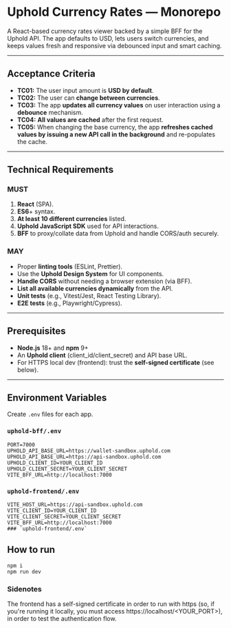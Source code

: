 # Uphold Currency Rates — Monorepo

A React-based currency rates viewer backed by a simple BFF for the Uphold API. The app defaults to USD, lets users switch currencies, and keeps values fresh and responsive via debounced input and smart caching.

---

## Acceptance Criteria

- **TC01:** The user input amount is **USD by default**.
- **TC02:** The user can **change between currencies**.
- **TC03:** The app **updates all currency values** on user interaction using a **debounce** mechanism.
- **TC04:** **All values are cached** after the first request.
- **TC05:** When changing the base currency, the app **refreshes cached values by issuing a new API call in the background** and re-populates the cache.

---

## Technical Requirements

### MUST

1. **React** (SPA).
2. **ES6**+ syntax.
3. **At least 10 different currencies** listed.
4. **Uphold JavaScript SDK** used for API interactions.
5. **BFF** to proxy/collate data from Uphold and handle CORS/auth securely.

### MAY

- Proper **linting tools** (ESLint, Prettier).
- Use the **Uphold Design System** for UI components.
- **Handle CORS** without needing a browser extension (via BFF).
- **List all available currencies dynamically** from the API.
- **Unit tests** (e.g., Vitest/Jest, React Testing Library).
- **E2E tests** (e.g., Playwright/Cypress).

---

## Prerequisites

- **Node.js** 18+ and **npm** 9+
- An **Uphold client** (client_id/client_secret) and API base URL.
- For HTTPS local dev (frontend): trust the **self-signed certificate** (see below).

---

## Environment Variables

Create `.env` files for each app.

### `uphold-bff/.env`

```
PORT=7000
UPHOLD_API_BASE_URL=https://wallet-sandbox.uphold.com
UPHOLD_API_BASE_URL=https://api-sandbox.uphold.com
UPHOLD_CLIENT_ID=YOUR_CLIENT_ID
UPHOLD_CLIENT_SECRET=YOUR_CLIENT_SECRET
VITE_BFF_URL=http://localhost:7000
```

### `uphold-frontend/.env`

````VITE_API_BASE_URL=https://wallet-sandbox.uphold.com
VITE_HOST_URL=https://api-sandbox.uphold.com
VITE_CLIENT_ID=YOUR_CLIENT_ID
VITE_CLIENT_SECRET=YOUR_CLIENT_SECRET
VITE_BFF_URL=http://localhost:7000
### `uphold-frontend/.env`

````

## How to run

````
npm i
npm run dev
````

### Sidenotes

The frontend has a self-signed certificate in order to run with https (so, if you're running it locally, you must access https://localhost/<YOUR_PORT>), in order to test the authentication flow.